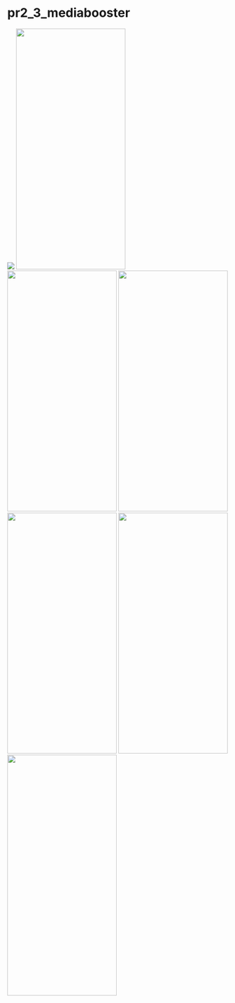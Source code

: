 # pr2_3_mediabooster

<img src = "https://user-images.githubusercontent.com/113701661/208256523-e49a0dd4-868e-4e9a-9b4f-545de09d3dc7.mp4">
<img src = "https://user-images.githubusercontent.com/113701661/208256531-88481410-5141-4621-ad17-a611e521dd48.png" height = 550 width = 250>
<img src = "https://user-images.githubusercontent.com/113701661/208256534-f4a12319-5bde-4f21-963e-743f6f605b9a.png" height = 550 width = 250>
<img src = "https://user-images.githubusercontent.com/113701661/208256535-40a89414-6210-41ef-99e8-efa7e16e1389.png" height = 550 width = 250>
<img src = "https://user-images.githubusercontent.com/113701661/208256539-bbf7fd36-c778-49bf-a95a-a16ad9c7dd0c.png" height = 550 width = 250>
<img src = "https://user-images.githubusercontent.com/113701661/208256541-37d845a4-89bb-4df0-929f-ba4ddb6b4734.png" height = 550 width = 250>
<img src = "https://user-images.githubusercontent.com/113701661/208256543-e6b99656-fd3d-410c-b1a4-1f2c53531860.png" height = 550 width = 250>
